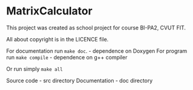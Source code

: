 # MatrixCalculator

This project was created as school project for course BI-PA2, CVUT FIT.

All about copyright is in the LICENCE file.

For documentation run `make doc`. - dependence on Doxygen
For program run `make compile` - dependence on g++ compiler

Or run simply `make all`


Source code - src directory
Documentation - doc directory


